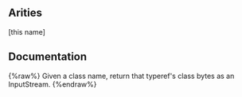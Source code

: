 ## Arities
[this name]

## Documentation
{%raw%}
Given a class name, return that typeref's class bytes as an InputStream.
{%endraw%}
